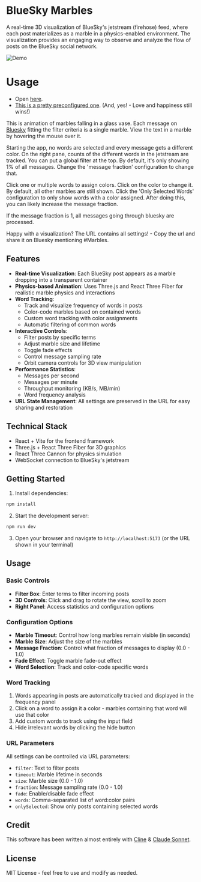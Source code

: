 # BlueSky Marbles
 
A real-time 3D visualization of BlueSky's jetstream (firehose) feed, where each post materializes as a marble in a physics-enabled environment. The visualization provides an engaging way to observe and analyze the flow of posts on the BlueSky social network.

![Demo](public/demo.gif)

# Usage

- Open [here](https://tijszwinkels.github.io/bluesky-marbles). 
- [This is a pretty preconfigured one](https://tijszwinkels.github.io/bluesky-marbles/?fraction=1&size=0.5&words=hate%3A6cd926%2Clove%3A4f2aa4%2Chappy%3A0000ed%2Csad%3Ac4a4ce&onlySelected=true&timeout=91). (And, yes! - Love and happiness still wins!)

This is animation of marbles falling in a glass vase. Each message on [Bluesky](https://bsky.app/) fitting the filter criteria is a single marble. View the text in a marble by hovering the mouse over it.

Starting the app, no words are selected and every message gets a different color. On the right pane, counts of the different words in the jetstream are tracked. You can put a global filter at the top. By default, it's only showing 1% of all messages. Change the 'message fraction' configuration to change that.

Click one or multiple words to assign colors. Click on the color to change it. By default, all other marbles are still shown. Click the 'Only Selected Words' configuration to only show words with a color assigned. After doing this, you can likely increase the message fraction.

If the message fraction is 1, all messages going through bluesky are processed.

Happy with a visualization? The URL contains all settings! - Copy the url and share it on Bluesky mentioning #Marbles.

## Features

- **Real-time Visualization**: Each BlueSky post appears as a marble dropping into a transparent container
- **Physics-based Animation**: Uses Three.js and React Three Fiber for realistic marble physics and interactions
- **Word Tracking**: 
  - Track and visualize frequency of words in posts
  - Color-code marbles based on contained words
  - Custom word tracking with color assignments
  - Automatic filtering of common words
- **Interactive Controls**:
  - Filter posts by specific terms
  - Adjust marble size and lifetime
  - Toggle fade effects
  - Control message sampling rate
  - Orbit camera controls for 3D view manipulation
- **Performance Statistics**:
  - Messages per second
  - Messages per minute
  - Throughput monitoring (KB/s, MB/min)
  - Word frequency analysis
- **URL State Management**: All settings are preserved in the URL for easy sharing and restoration

## Technical Stack

- React + Vite for the frontend framework
- Three.js + React Three Fiber for 3D graphics
- React Three Cannon for physics simulation
- WebSocket connection to BlueSky's jetstream

## Getting Started

1. Install dependencies:
```bash
npm install
```

2. Start the development server:
```bash
npm run dev
```

3. Open your browser and navigate to `http://localhost:5173` (or the URL shown in your terminal)

## Usage

### Basic Controls

- **Filter Box**: Enter terms to filter incoming posts
- **3D Controls**: Click and drag to rotate the view, scroll to zoom
- **Right Panel**: Access statistics and configuration options

### Configuration Options

- **Marble Timeout**: Control how long marbles remain visible (in seconds)
- **Marble Size**: Adjust the size of the marbles
- **Message Fraction**: Control what fraction of messages to display (0.0 - 1.0)
- **Fade Effect**: Toggle marble fade-out effect
- **Word Selection**: Track and color-code specific words

### Word Tracking

1. Words appearing in posts are automatically tracked and displayed in the frequency panel
2. Click on a word to assign it a color - marbles containing that word will use that color
3. Add custom words to track using the input field
4. Hide irrelevant words by clicking the hide button

### URL Parameters

All settings can be controlled via URL parameters:
- `filter`: Text to filter posts
- `timeout`: Marble lifetime in seconds
- `size`: Marble size (0.0 - 1.0)
- `fraction`: Message sampling rate (0.0 - 1.0)
- `fade`: Enable/disable fade effect
- `words`: Comma-separated list of word:color pairs
- `onlySelected`: Show only posts containing selected words

## Credit

This software has been written almost entirely with [Cline](https://github.com/cline/cline) & [Claude Sonnet](https://www.anthropic.com/claude/sonnet).

## License

MIT License - feel free to use and modify as needed.
